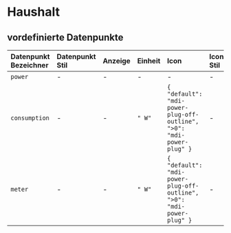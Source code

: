 # Haushalt

## vordefinierte Datenpunkte

| Datenpunkt Bezeichner | Datenpunkt Stil | Anzeige | Einheit | Icon | Icon Stil |
| :--- | :--- | :--- | :--- | :--- | :--- |
| `power` | - | - | - | - | - |
| `consumption` | - | - | `" W"` | `{  "default": "mdi-power-plug-off-outline",  ">0": "mdi-power-plug" }` | - |
| `meter` | - | - | `" W"` | `{  "default": "mdi-power-plug-off-outline",  ">0": "mdi-power-plug" }` | - |


